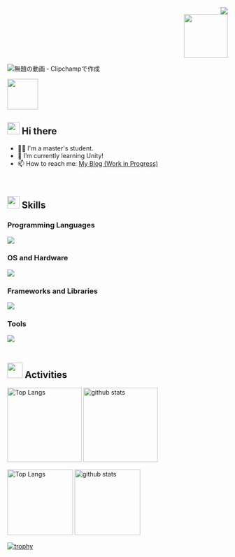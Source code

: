 <!-- 1. GitHub usernameを変更 -->
<div align="right">
  <img src="https://komarev.com/ghpvc/?username=spheal363" />
</div>

<div align="right">
  <img src="https://media2.giphy.com/media/v1.Y2lkPTc5MGI3NjExOG8zdzFnODB4N29scjdmdDIzZGJhbHVmd3lwaWJnMGI2NXNja3g1NSZlcD12MV9pbnRlcm5hbF9naWZfYnlfaWQmY3Q9cw/FkZtJSPEYD565cvYOZ/giphy.gif" width="100">
</div>

![無題の動画 ‐ Clipchampで作成](https://github.com/user-attachments/assets/e71c3498-581c-4030-a63d-044d78757226)

<img src="https://media3.giphy.com/media/v1.Y2lkPTc5MGI3NjExcHM1cGlwajQ0ZXBsaW5jemI3dnYzdW9qcDQyNHQ3bzBuN2oxMmxzMSZlcD12MV9pbnRlcm5hbF9naWZfYnlfaWQmY3Q9cw/qYfvGbHjTUMNUbHncn/giphy.gif" width="70">


<!-- 2. プロフィールや連絡先を変更 -->
## <img src="https://media.giphy.com/media/hvRJCLFzcasrR4ia7z/giphy.gif" width="28"> Hi there
- 🧑‍🎓 I'm a master's student.
- 🌱 I’m currently learning Unity!
- 📫 How to reach me: [My Blog (Work in Progress)](http://sd-portfolio.site/home/)
<br>


<!-- 3. 好きな技術スタックに変更 -->
<!-- アイコンの選択肢一覧：https://arc.net/l/quote/zizyykfh -->
## <img src="https://media0.giphy.com/media/v1.Y2lkPTc5MGI3NjExaWdneDd1cGx4bmZuMWZwenFocDgydG12M2pueDI2NXI4MTBqaXlneSZlcD12MV9pbnRlcm5hbF9naWZfYnlfaWQmY3Q9cw/gFK6scW91lwIA6vRXD/giphy.gif" width="28"> Skills
### Programming Languages
![](https://skillicons.dev/icons?i=c,cs,cpp,java,py,html,css,js,dart,r)

### OS and Hardware 
![](https://skillicons.dev/icons?i=windows,linux,ubuntu,raspberrypi)  

### Frameworks and Libraries
![](https://skillicons.dev/icons?i=vue,wordpress,unity,flask,ros)  

### Tools 
![](https://skillicons.dev/icons?i=git,github,md,mysql,aws,gcp)  
<br>

<!-- 4. GitHub usernameを変更, 2箇所 -->
<!-- ライトモート：theme=light, ダークモート：theme=vue-dark  -->
## <img src="https://media3.giphy.com/media/v1.Y2lkPTc5MGI3NjExanRreW11NHRvamJxN3p2Nms1dHhydXNkdDJqMGQ5eXF1dnJtcmU4MiZlcD12MV9pbnRlcm5hbF9naWZfYnlfaWQmY3Q9cw/spxcGIV0JltEgl4U8k/giphy.gif" width="35"> Activities
<div align="left"> 
  <img alt="Top Langs" height="170px" src="https://github-readme-stats.vercel.app/api?username=spheal363&theme=vue-dark&layout=compact" />
  <img alt="github stats" height="170px" src="https://github-readme-stats.vercel.app/api/top-langs/?username=spheal363&theme=vue-dark&layout=compact" />
</div>

<p align="left"> 
  <img alt="Top Langs" height="150px" src="https://github-readme-stats.vercel.app/api/top-langs/?username=spheal363&layout=compact&count_private=true&show_icons=true&theme=onedark" />
  <img alt="github stats" height="150px" src="https://github-readme-stats.vercel.app/api?username=spheal363&count_private=true&show_icons=true&show_icons=true&theme=onedark" />
</p>

[![trophy](https://github-profile-trophy.vercel.app/?username=spheal363&theme=onedark&column=9
)](https://github.com/ryo-ma/github-profile-trophy)

<!--
This repository is a ✨ _special_ ✨ repository because its `README.md` (this file) appears on your GitHub profile.

Here are some ideas to get you started:

- 🔭 I’m currently working on ...
- 🌱 I’m currently learning ...
- 👯 I’m looking to collaborate on ...
- 🤔 I’m looking for help with ...
- 💬 Ask me about ...
- 📫 How to reach me: ...
- 😄 Pronouns: ...
- ⚡ Fun fact: ...
-->

